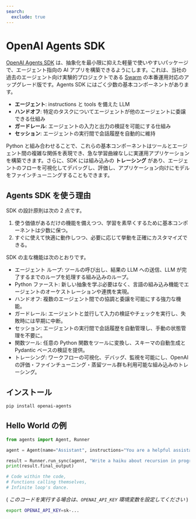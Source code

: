 ```yaml
---
search:
  exclude: true
---
```

# OpenAI Agents SDK

[OpenAI Agents SDK](https://github.com/openai/openai-agents-python) は、抽象化を最小限に抑えた軽量で使いやすいパッケージで、エージェント指向の AI アプリを構築できるようにします。これは、当社の過去のエージェント向け実験的プロジェクトである [Swarm](https://github.com/openai/swarm/tree/main) の本番運用対応のアップグレード版です。Agents SDK にはごく少数の基本コンポーネントがあります。

-   **エージェント**: instructions と tools を備えた LLM
-   **ハンドオフ**: 特定のタスクについてエージェントが他のエージェントに委譲できる仕組み
-   **ガードレール**: エージェントの入力と出力の検証を可能にする仕組み
-   **セッション**: エージェントの実行間で会話履歴を自動的に維持

Python と組み合わせることで、これらの基本コンポーネントはツールとエージェント間の複雑な関係を表現でき、急な学習曲線なしに実運用アプリケーションを構築できます。さらに、SDK には組み込みの **トレーシング** があり、エージェントのフローを可視化してデバッグし、評価し、アプリケーション向けにモデルをファインチューニングすることもできます。

## Agents SDK を使う理由

SDK の設計原則は次の 2 点です。

1. 使う価値があるだけの機能を備えつつ、学習を素早くするために基本コンポーネントは少数に保つ。
2. すぐに使えて快適に動作しつつ、必要に応じて挙動を正確にカスタマイズできる。

SDK の主な機能は次のとおりです。

-   エージェント ループ: ツールの呼び出し、結果の LLM への送信、LLM が完了するまでのループを処理する組み込みのループ。
-   Python ファースト: 新しい抽象を学ぶ必要はなく、言語の組み込み機能でエージェントのオーケストレーションや連携を実現。
-   ハンドオフ: 複数のエージェント間での協調と委譲を可能にする強力な機能。
-   ガードレール: エージェントと並行して入力の検証やチェックを実行し、失敗時には早期に中断。
-   セッション: エージェントの実行間で会話履歴を自動管理し、手動の状態管理を不要に。
-   関数ツール: 任意の Python 関数をツールに変換し、スキーマの自動生成と Pydantic ベースの検証を提供。
-   トレーシング: ワークフローの可視化、デバッグ、監視を可能にし、OpenAI の評価・ファインチューニング・蒸留ツール群も利用可能な組み込みのトレーシング。

## インストール

```bash
pip install openai-agents
```

## Hello World の例

```python
from agents import Agent, Runner

agent = Agent(name="Assistant", instructions="You are a helpful assistant")

result = Runner.run_sync(agent, "Write a haiku about recursion in programming.")
print(result.final_output)

# Code within the code,
# Functions calling themselves,
# Infinite loop's dance.
```

( _このコードを実行する場合は、`OPENAI_API_KEY` 環境変数を設定してください_ )

```bash
export OPENAI_API_KEY=sk-...
```
